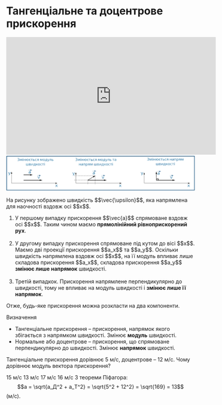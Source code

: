 # Тангенцiальне та доцентрове прискорення

<div class="space"><div class="fluidMedia">
<iframe width="560" height="315" src="https://www.youtube.com/embed/hcLpJc_JgKw" frameborder="0" allowfullscreen></iframe>
</div></div>

<div class="space"><img class="image" width="600" src="/images/chapter_3/10.png"></div>

<p class="p3">На рисунку зображено швидкiсть $$\vec{\upsilon}$$, яка напрямлена для наочності вздовж осi $$x$$.</p>

<ol>
<li>
У першому випадку прискорення $$\vec{a}$$ спрямоване вздовж осi $$x$$. Таким чином маємо <b>прямолiнiйний рiвноприскорений рух</b>.<br><br>
</li>
<li>
У другому випадку прискорення спрямоване пiд кутом до вiсi $$x$$. Маємо двi проекцiї прискорення $$a_x$$ та $$a_y$$. Оскільки швидкiсть напрямлена вздовж осi $$x$$, на її модуль впливає лише складова прискорення $$a_x$$, складова прискорення $$a_y$$ <b>змiнює лише напрямок</b> швидкостi.<br><br>
</li>
<li>
Третiй випадкок. Прискорення напрямлене перпендикулярно до швидкостi, тому не впливає на модуль швидкостi i <b>змiнює лише її напрямок</b>.
</li>
</ol>

<p class="p3">Отже, будь-яке прискорення можна розкласти на два компоненти.</p>

<div class="eoz-wrap">
<span class="eoz">Визначення</span>
<div class="eoz-text">
<ul>
<li>
<span class="p1">Тангенцiальне прискорення</span> – прискорення, напрямок якого збігається з напрямком швидкостi. Змiнює <b>модуль</b> швидкостi.
</li>
<li>
<span class="p1">Нормальне або доцентрове</span> – прискорення, що спрямоване перпендикулярно до швидкостi. Змiнює <b>напрямок</b> швидкостi.
</li>
</ul>
</div>
</div>

<quiz correctLabel="correct!" incorrectLabel="incorrect!" checkLabel="check ansert">
<question>
<p>Тангенцiальне прискорення дорiвнює 5 м/с, доцентрове – 12 м/с. Чому дорiвнює модуль вектора прискорення?</p>
 
<answer> 15 м/с</answer>
<answer correct> 13 м/с</answer>
<answer> 17 м/с</answer>
<answer> 16 м/с</answer>
<explanation>
З теореми Піфагора:
$$a = \sqrt{a_Д^2 + a_Т^2} = \sqrt{5^2 + 12^2} = \sqrt{169} = 13$$ (м/с).
</explanation>
</question>
</quiz>